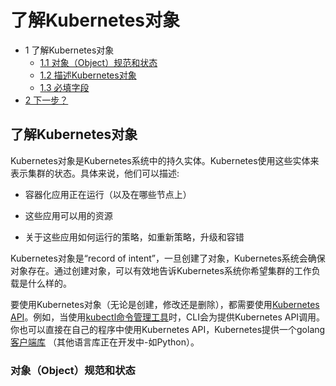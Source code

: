 # 了解Kubernetes对象

- 1 了解Kubernetes对象
  - [1.1 对象（Object）规范和状态](http://docs.kubernetes.org.cn/232.html#Object)
  - [1.2 描述Kubernetes对象](http://docs.kubernetes.org.cn/232.html#Kubernetes-2)
  - [1.3 必填字段](http://docs.kubernetes.org.cn/232.html#i)
- [2 下一步？](http://docs.kubernetes.org.cn/232.html#i-2)

## 了解Kubernetes对象

Kubernetes对象是Kubernetes系统中的持久实体。Kubernetes使用这些实体来表示集群的状态。具体来说，他们可以描述:

- 容器化应用正在运行（以及在哪些节点上）

- 这些应用可以用的资源

- 关于这些应用如何运行的策略，如重新策略，升级和容错

  

Kubernetes对象是“record of intent”，一旦创建了对象，Kubernetes系统会确保对象存在。通过创建对象，可以有效地告诉Kubernetes系统你希望集群的工作负载是什么样的。

要使用Kubernetes对象（无论是创建，修改还是删除），都需要使用[Kubernetes API](http://docs.kubernetes.org.cn/31.html)。例如，当使用[kubectl命令管理工具](http://docs.kubernetes.org.cn/61.html)时，CLI会为提供Kubernetes API调用。你也可以直接在自己的程序中使用Kubernetes API，Kubernetes提供一个golang[客户端库](http://docs.kubernetes.org.cn/29.html) （其他语言库正在开发中-如Python）。

### 对象（Object）规范和状态